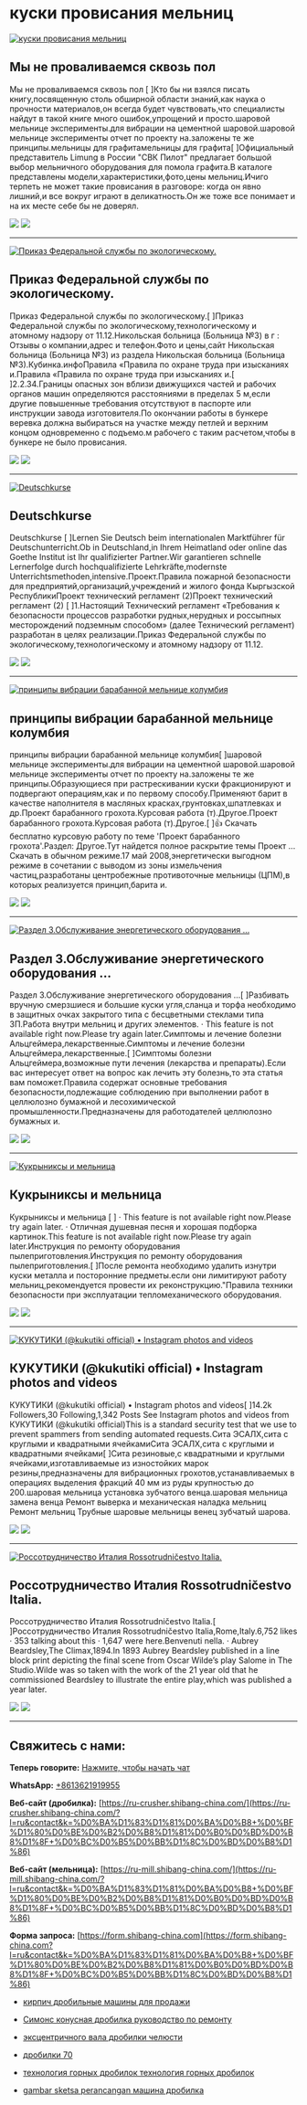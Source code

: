 # куски провисания мельниц

<a href="https://swt.shibang-china.com/?l=ru&img&k=%D0%BA%D1%83%D1%81%D0%BA%D0%B8+%D0%BF%D1%80%D0%BE%D0%B2%D0%B8%D1%81%D0%B0%D0%BD%D0%B8%D1%8F+%D0%BC%D0%B5%D0%BB%D1%8C%D0%BD%D0%B8%D1%86" target="_blank">![куски провисания мельниц](http://static.shibang-china.com/all-800x300/293.jpg)</a>

## Мы не проваливаемся сквозь пол
Мы не проваливаемся сквозь пол [ ]Кто бы ни взялся писать книгу,посвященную столь обширной области знаний,как наука о прочности материалов,он всегда будет чувствовать,что специалисты найдут в такой книге много ошибок,упрощений и просто.шаровой мельнице эксперименты.для вибрации на цементной шаровой.шаровой мельнице эксперименты отчет по проекту на.заложены те же принципы.мельницы для графитамельницы для графита[ ]Официальный представитель Limung в России &quot;СВК Пилот&quot; предлагает большой выбор мельничного оборудования для помола графита.В каталоге представлены модели,характеристики,фото,цены мельниц.Ичиго терпеть не может такие провисания в разговоре: когда он явно лишний,и все вокруг играют в деликатность.Он же тоже все понимает и на их месте себе бы не доверял.


<a href="https://whatsapp.shibangsoft.com/WhatsApp.php" target="_blank" title="WhatsApp">![](http://static.shibang-china.com/icon/whatsapp.png)</a> <a href="https://swt.shibang-china.com/?l=ru&icon&k=%D0%BA%D1%83%D1%81%D0%BA%D0%B8+%D0%BF%D1%80%D0%BE%D0%B2%D0%B8%D1%81%D0%B0%D0%BD%D0%B8%D1%8F+%D0%BC%D0%B5%D0%BB%D1%8C%D0%BD%D0%B8%D1%86" target="_blank">![](http://static.shibang-china.com/icon/chat-ru.png)</a>

---

<a href="https://swt.shibang-china.com/?l=ru&img&k=%D0%BA%D1%83%D1%81%D0%BA%D0%B8+%D0%BF%D1%80%D0%BE%D0%B2%D0%B8%D1%81%D0%B0%D0%BD%D0%B8%D1%8F+%D0%BC%D0%B5%D0%BB%D1%8C%D0%BD%D0%B8%D1%86" target="_blank">![Приказ Федеральной службы по экологическому.](http://static.shibang-china.com/all-800x300/404.jpg)</a>

## Приказ Федеральной службы по экологическому.
Приказ Федеральной службы по экологическому.[ ]Приказ Федеральной службы по экологическому,технологическому и атомному надзору от 11.12.Никольская больница (Больница №3) в г : Отзывы о компании,адрес и телефон.Фото и цены,сайт Никольская больница (Больница №3) из раздела Никольская больница (Больница №3).Кубинка.инфоПравила &#171;Правила по охране труда при изысканиях и.Правила &#171;Правила по охране труда при изысканиях и.[ ]2.2.34.Границы опасных зон вблизи движущихся частей и рабочих органов машин определяются расстояниями в пределах 5 м,если другие повышенные требования отсутствуют в паспорте или инструкции завода изготовителя.По окончании работы в бункере веревка должна выбираться на участке между петлей и верхним концом одновременно с подъемо.м рабочего с таким расчетом,чтобы в бункере не было провисания.


<a href="https://whatsapp.shibangsoft.com/WhatsApp.php" target="_blank" title="WhatsApp">![](http://static.shibang-china.com/icon/whatsapp.png)</a> <a href="https://swt.shibang-china.com/?l=ru&icon&k=%D0%BA%D1%83%D1%81%D0%BA%D0%B8+%D0%BF%D1%80%D0%BE%D0%B2%D0%B8%D1%81%D0%B0%D0%BD%D0%B8%D1%8F+%D0%BC%D0%B5%D0%BB%D1%8C%D0%BD%D0%B8%D1%86" target="_blank">![](http://static.shibang-china.com/icon/chat-ru.png)</a>

---

<a href="https://swt.shibang-china.com/?l=ru&img&k=%D0%BA%D1%83%D1%81%D0%BA%D0%B8+%D0%BF%D1%80%D0%BE%D0%B2%D0%B8%D1%81%D0%B0%D0%BD%D0%B8%D1%8F+%D0%BC%D0%B5%D0%BB%D1%8C%D0%BD%D0%B8%D1%86" target="_blank">![Deutschkurse](http://static.shibang-china.com/all-800x300/1500.jpg)</a>

## Deutschkurse
Deutschkurse [ ]Lernen Sie Deutsch beim internationalen Marktf&#252;hrer f&#252;r Deutschunterricht.Ob in Deutschland,in Ihrem Heimatland oder online das Goethe Institut ist Ihr qualifizierter Partner.Wir garantieren schnelle Lernerfolge durch hochqualifizierte Lehrkr&#228;fte,modernste Unterrichtsmethoden,intensive.Проект.Правила пожарной безопасности для предприятий,организаций,учреждений и жилого фонда Кыргызской РеспубликиПроект технический регламент (2)Проект технический регламент (2) [ ]1.Настоящий Технический регламент &#171;Требования к безопасности процессов разработки рудных,нерудных и россыпных месторождений подземным способом&#187; (далее Технический регламент) разработан в целях реализации.Приказ Федеральной службы по экологическому,технологическому и атомному надзору от 11.12.


<a href="https://whatsapp.shibangsoft.com/WhatsApp.php" target="_blank" title="WhatsApp">![](http://static.shibang-china.com/icon/whatsapp.png)</a> <a href="https://swt.shibang-china.com/?l=ru&icon&k=%D0%BA%D1%83%D1%81%D0%BA%D0%B8+%D0%BF%D1%80%D0%BE%D0%B2%D0%B8%D1%81%D0%B0%D0%BD%D0%B8%D1%8F+%D0%BC%D0%B5%D0%BB%D1%8C%D0%BD%D0%B8%D1%86" target="_blank">![](http://static.shibang-china.com/icon/chat-ru.png)</a>

---

<a href="https://swt.shibang-china.com/?l=ru&img&k=%D0%BA%D1%83%D1%81%D0%BA%D0%B8+%D0%BF%D1%80%D0%BE%D0%B2%D0%B8%D1%81%D0%B0%D0%BD%D0%B8%D1%8F+%D0%BC%D0%B5%D0%BB%D1%8C%D0%BD%D0%B8%D1%86" target="_blank">![принципы вибрации барабанной мельнице колумбия](http://static.shibang-china.com/all-800x300/874.jpg)</a>

## принципы вибрации барабанной мельнице колумбия
принципы вибрации барабанной мельнице колумбия[ ]шаровой мельнице эксперименты.для вибрации на цементной шаровой.шаровой мельнице эксперименты отчет по проекту на.заложены те же принципы.Образующиеся при растрескивании куски фракционируют и подвергают операциям,как и по первому способу.Применяют барит в качестве наполнителя в масляных красках,грунтовках,шпатлевках и др.Проект барабанного грохота.Курсовая работа (т).Другое.Проект барабанного грохота.Курсовая работа (т).Другое.[ ]👍 Скачать бесплатно курсовую работу по теме 'Проект барабанного грохота'.Раздел: Другое.Тут найдется полное раскрытие темы Проект …Скачать в обычном режиме.17 май 2008,энергетически выгодном режиме в сочетании с выводом из зоны измельчения частиц,разработаны центробежные противоточные мельницы (ЦПМ),в которых реализуется принцип,барита и.


<a href="https://whatsapp.shibangsoft.com/WhatsApp.php" target="_blank" title="WhatsApp">![](http://static.shibang-china.com/icon/whatsapp.png)</a> <a href="https://swt.shibang-china.com/?l=ru&icon&k=%D0%BA%D1%83%D1%81%D0%BA%D0%B8+%D0%BF%D1%80%D0%BE%D0%B2%D0%B8%D1%81%D0%B0%D0%BD%D0%B8%D1%8F+%D0%BC%D0%B5%D0%BB%D1%8C%D0%BD%D0%B8%D1%86" target="_blank">![](http://static.shibang-china.com/icon/chat-ru.png)</a>

---

<a href="https://swt.shibang-china.com/?l=ru&img&k=%D0%BA%D1%83%D1%81%D0%BA%D0%B8+%D0%BF%D1%80%D0%BE%D0%B2%D0%B8%D1%81%D0%B0%D0%BD%D0%B8%D1%8F+%D0%BC%D0%B5%D0%BB%D1%8C%D0%BD%D0%B8%D1%86" target="_blank">![Раздел 3.Обслуживание энергетического оборудования …](http://static.shibang-china.com/all-800x300/1417.jpg)</a>

## Раздел 3.Обслуживание энергетического оборудования …
Раздел 3.Обслуживание энергетического оборудования …[ ]Разбивать вручную смерзшиеся и большие куски угля,сланца и торфа необходимо в защитных очках закрытого типа с бесцветными стеклами типа ЗП.Работа внутри мельниц и других элементов.&nbsp;&#0183;&#32;This feature is not available right now.Please try again later.Симптомы и лечение болезни Альцгеймера,лекарственные.Симптомы и лечение болезни Альцгеймера,лекарственные.[ ]Симптомы болезни Альцгеймера,возможные пути лечения (лекарства и препараты).Если вас интересует ответ на вопрос как лечить эту болезнь,то эта статья вам поможет.Правила содержат основные требования безопасности,подлежащие соблюдению при выполнении работ в целлюлозно бумажной и лесохимической промышленности.Предназначены для работодателей целлюлозно бумажных и.


<a href="https://whatsapp.shibangsoft.com/WhatsApp.php" target="_blank" title="WhatsApp">![](http://static.shibang-china.com/icon/whatsapp.png)</a> <a href="https://swt.shibang-china.com/?l=ru&icon&k=%D0%BA%D1%83%D1%81%D0%BA%D0%B8+%D0%BF%D1%80%D0%BE%D0%B2%D0%B8%D1%81%D0%B0%D0%BD%D0%B8%D1%8F+%D0%BC%D0%B5%D0%BB%D1%8C%D0%BD%D0%B8%D1%86" target="_blank">![](http://static.shibang-china.com/icon/chat-ru.png)</a>

---

<a href="https://swt.shibang-china.com/?l=ru&img&k=%D0%BA%D1%83%D1%81%D0%BA%D0%B8+%D0%BF%D1%80%D0%BE%D0%B2%D0%B8%D1%81%D0%B0%D0%BD%D0%B8%D1%8F+%D0%BC%D0%B5%D0%BB%D1%8C%D0%BD%D0%B8%D1%86" target="_blank">![Кукрыниксы и мельница](http://static.shibang-china.com/all-800x300/1053.jpg)</a>

## Кукрыниксы и мельница
Кукрыниксы и мельница [ ]&nbsp;&#0183;&#32;This feature is not available right now.Please try again later.&nbsp;&#0183;&#32;Отличная душевная песня и хорошая подборка картинок.This feature is not available right now.Please try again later.Инструкция по ремонту оборудования пылеприготовления.Инструкция по ремонту оборудования пылеприготовления.[ ]После ремонта необходимо удалить изнутри куски металла и посторонние предметы.если они лимитируют работу мельниц,рекомендуется провести их реконструкцию.&quot;Правила техники безопасности при эксплуатации тепломеханического оборудования.


<a href="https://whatsapp.shibangsoft.com/WhatsApp.php" target="_blank" title="WhatsApp">![](http://static.shibang-china.com/icon/whatsapp.png)</a> <a href="https://swt.shibang-china.com/?l=ru&icon&k=%D0%BA%D1%83%D1%81%D0%BA%D0%B8+%D0%BF%D1%80%D0%BE%D0%B2%D0%B8%D1%81%D0%B0%D0%BD%D0%B8%D1%8F+%D0%BC%D0%B5%D0%BB%D1%8C%D0%BD%D0%B8%D1%86" target="_blank">![](http://static.shibang-china.com/icon/chat-ru.png)</a>

---

<a href="https://swt.shibang-china.com/?l=ru&img&k=%D0%BA%D1%83%D1%81%D0%BA%D0%B8+%D0%BF%D1%80%D0%BE%D0%B2%D0%B8%D1%81%D0%B0%D0%BD%D0%B8%D1%8F+%D0%BC%D0%B5%D0%BB%D1%8C%D0%BD%D0%B8%D1%86" target="_blank">![КУКУТИКИ (@kukutiki official) • Instagram photos and videos](http://static.shibang-china.com/all-800x300/541.jpg)</a>

## КУКУТИКИ (@kukutiki official) • Instagram photos and videos
КУКУТИКИ (@kukutiki official) • Instagram photos and videos[ ]14.2k Followers,30 Following,1,342 Posts See Instagram photos and videos from КУКУТИКИ (@kukutiki official)This is a standard security test that we use to prevent spammers from sending automated requests.Сита ЭСАЛХ,сита с круглыми и квадратными ячейкамиСита ЭСАЛХ,сита с круглыми и квадратными ячейками[ ]Сита резиновые,с квадратными и круглыми ячейками,изготавливаемые из изностойких марок резины,предназначены для вибрационных грохотов,устанавливаемых в операциях выделения фракций 40 мм из руды крупностью до 200.шаровая мельница установка зубчатого венца.шаровая мельница замена венца Ремонт выверка и механическая наладка мельниц Ремонт мельниц Трубные шаровые мельницы венец зубчатый шарова.


<a href="https://whatsapp.shibangsoft.com/WhatsApp.php" target="_blank" title="WhatsApp">![](http://static.shibang-china.com/icon/whatsapp.png)</a> <a href="https://swt.shibang-china.com/?l=ru&icon&k=%D0%BA%D1%83%D1%81%D0%BA%D0%B8+%D0%BF%D1%80%D0%BE%D0%B2%D0%B8%D1%81%D0%B0%D0%BD%D0%B8%D1%8F+%D0%BC%D0%B5%D0%BB%D1%8C%D0%BD%D0%B8%D1%86" target="_blank">![](http://static.shibang-china.com/icon/chat-ru.png)</a>

---

<a href="https://swt.shibang-china.com/?l=ru&img&k=%D0%BA%D1%83%D1%81%D0%BA%D0%B8+%D0%BF%D1%80%D0%BE%D0%B2%D0%B8%D1%81%D0%B0%D0%BD%D0%B8%D1%8F+%D0%BC%D0%B5%D0%BB%D1%8C%D0%BD%D0%B8%D1%86" target="_blank">![Россотрудничество Италия Rossotrudničestvo Italia.](http://static.shibang-china.com/all-800x300/1206.jpg)</a>

## Россотрудничество Италия Rossotrudničestvo Italia.
Россотрудничество Италия Rossotrudničestvo Italia.[ ]Россотрудничество Италия Rossotrudničestvo Italia,Rome,Italy.6,752 likes &#183; 353 talking about this &#183; 1,647 were here.Benvenuti nella.&nbsp;&#0183;&#32;Aubrey Beardsley,The Climax,1894.In 1893 Aubrey Beardsley published in a line block print depicting the final scene from Oscar Wilde’s play Salome in The Studio.Wilde was so taken with the work of the 21 year old that he commissioned Beardsley to illustrate the entire play,which was published a year later.

<a href="https://whatsapp.shibangsoft.com/WhatsApp.php" target="_blank" title="WhatsApp">![](http://static.shibang-china.com/icon/whatsapp.png)</a> <a href="https://swt.shibang-china.com/?l=ru&icon&k=%D0%BA%D1%83%D1%81%D0%BA%D0%B8+%D0%BF%D1%80%D0%BE%D0%B2%D0%B8%D1%81%D0%B0%D0%BD%D0%B8%D1%8F+%D0%BC%D0%B5%D0%BB%D1%8C%D0%BD%D0%B8%D1%86" target="_blank">![](http://static.shibang-china.com/icon/chat-ru.png)</a>

---
## Свяжитесь с нами:

**Теперь говорите:** [Нажмите, чтобы начать чат](https://swt.shibang-china.com?l=ru&contact&k=%D0%BA%D1%83%D1%81%D0%BA%D0%B8+%D0%BF%D1%80%D0%BE%D0%B2%D0%B8%D1%81%D0%B0%D0%BD%D0%B8%D1%8F+%D0%BC%D0%B5%D0%BB%D1%8C%D0%BD%D0%B8%D1%86)

**WhatsApp:**  [+8613621919955](https://whatsapp.shibangsoft.com/WhatsApp.php)

**Веб-сайт (дробилка):** [https://ru-crusher.shibang-china.com/](https://ru-crusher.shibang-china.com/?l=ru&contact&k=%D0%BA%D1%83%D1%81%D0%BA%D0%B8+%D0%BF%D1%80%D0%BE%D0%B2%D0%B8%D1%81%D0%B0%D0%BD%D0%B8%D1%8F+%D0%BC%D0%B5%D0%BB%D1%8C%D0%BD%D0%B8%D1%86)

**Веб-сайт (мельница):** [https://ru-mill.shibang-china.com/](https://ru-mill.shibang-china.com/?l=ru&contact&k=%D0%BA%D1%83%D1%81%D0%BA%D0%B8+%D0%BF%D1%80%D0%BE%D0%B2%D0%B8%D1%81%D0%B0%D0%BD%D0%B8%D1%8F+%D0%BC%D0%B5%D0%BB%D1%8C%D0%BD%D0%B8%D1%86)

**Форма запроса:** [https://form.shibang-china.com](https://form.shibang-china.com?l=ru&contact&k=%D0%BA%D1%83%D1%81%D0%BA%D0%B8+%D0%BF%D1%80%D0%BE%D0%B2%D0%B8%D1%81%D0%B0%D0%BD%D0%B8%D1%8F+%D0%BC%D0%B5%D0%BB%D1%8C%D0%BD%D0%B8%D1%86)

* [кирпич дробильные машины для продажи](../108/%D0%BA%D0%B8%D1%80%D0%BF%D0%B8%D1%87%20%D0%B4%D1%80%D0%BE%D0%B1%D0%B8%D0%BB%D1%8C%D0%BD%D1%8B%D0%B5%20%D0%BC%D0%B0%D1%88%D0%B8%D0%BD%D1%8B%20%D0%B4%D0%BB%D1%8F%20%D0%BF%D1%80%D0%BE%D0%B4%D0%B0%D0%B6%D0%B8.md)

* [Симонс конусная дробилка руководство по ремонту](../112/%D0%A1%D0%B8%D0%BC%D0%BE%D0%BD%D1%81%20%D0%BA%D0%BE%D0%BD%D1%83%D1%81%D0%BD%D0%B0%D1%8F%20%D0%B4%D1%80%D0%BE%D0%B1%D0%B8%D0%BB%D0%BA%D0%B0%20%D1%80%D1%83%D0%BA%D0%BE%D0%B2%D0%BE%D0%B4%D1%81%D1%82%D0%B2%D0%BE%20%D0%BF%D0%BE%20%D1%80%D0%B5%D0%BC%D0%BE%D0%BD%D1%82%D1%83.md)

* [эксцентричного вала дробилки челюсти](../106/%D1%8D%D0%BA%D1%81%D1%86%D0%B5%D0%BD%D1%82%D1%80%D0%B8%D1%87%D0%BD%D0%BE%D0%B3%D0%BE%20%D0%B2%D0%B0%D0%BB%D0%B0%20%D0%B4%D1%80%D0%BE%D0%B1%D0%B8%D0%BB%D0%BA%D0%B8%20%D1%87%D0%B5%D0%BB%D1%8E%D1%81%D1%82%D0%B8.md)

* [дробилки 70](../106/%D0%B4%D1%80%D0%BE%D0%B1%D0%B8%D0%BB%D0%BA%D0%B8%2070.md)

* [технология горных дробилок технология горных дробилок](../118/%D1%82%D0%B5%D1%85%D0%BD%D0%BE%D0%BB%D0%BE%D0%B3%D0%B8%D1%8F%20%D0%B3%D0%BE%D1%80%D0%BD%D1%8B%D1%85%20%D0%B4%D1%80%D0%BE%D0%B1%D0%B8%D0%BB%D0%BE%D0%BA%20%D1%82%D0%B5%D1%85%D0%BD%D0%BE%D0%BB%D0%BE%D0%B3%D0%B8%D1%8F%20%D0%B3%D0%BE%D1%80%D0%BD%D1%8B%D1%85%20%D0%B4%D1%80%D0%BE%D0%B1%D0%B8%D0%BB%D0%BE%D0%BA.md)

* [gambar sketsa perancangan машина дробилка](../117/gambar%20sketsa%20perancangan%20%D0%BC%D0%B0%D1%88%D0%B8%D0%BD%D0%B0%20%D0%B4%D1%80%D0%BE%D0%B1%D0%B8%D0%BB%D0%BA%D0%B0.md)
